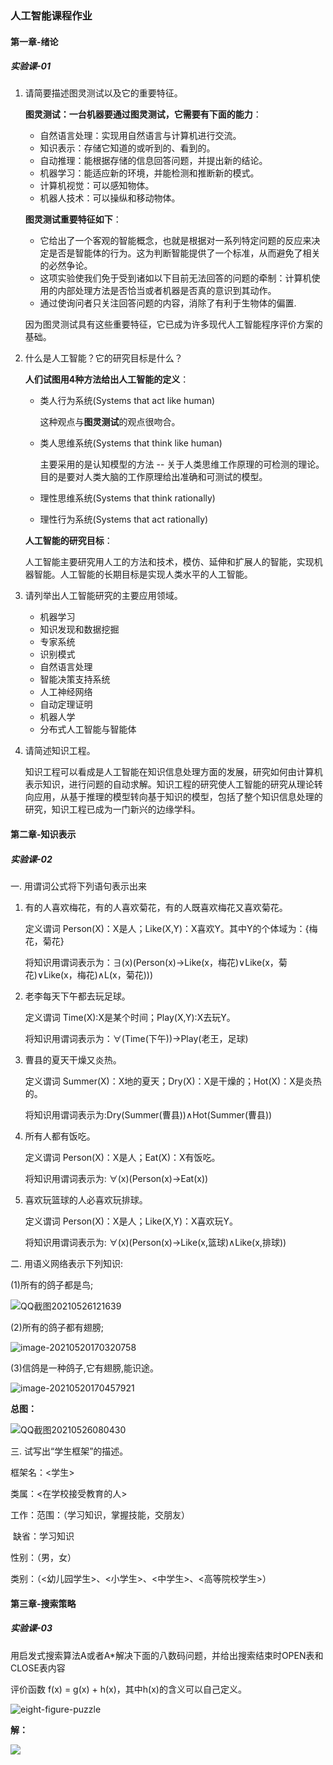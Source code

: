 ### 人工智能课程作业

#### 第一章-绪论

##### 实验课-01

1. 请简要描述图灵测试以及它的重要特征。

   **图灵测试：一台机器要通过图灵测试，它需要有下面的能力**：

   * 自然语言处理：实现用自然语言与计算机进行交流。
   * 知识表示：存储它知道的或听到的、看到的。
   * 自动推理：能根据存储的信息回答问题，并提出新的结论。
   * 机器学习：能适应新的环境，并能检测和推断新的模式。
   * 计算机视觉：可以感知物体。
   * 机器人技术：可以操纵和移动物体。

   **图灵测试重要特征如下**：

   * 它给出了一个客观的智能概念，也就是根据对一系列特定问题的反应来决定是否是智能体的行为。这为判断智能提供了一个标准，从而避免了相关的必然争论。
   * 这项实验使我们免于受到诸如以下目前无法回答的问题的牵制：计算机使用的内部处理方法是否恰当或者机器是否真的意识到其动作。
   * 通过使询问者只关注回答问题的内容，消除了有利于生物体的偏置.

   因为图灵测试具有这些重要特征，它已成为许多现代人工智能程序评价方案的基础。

2. 什么是人工智能？它的研究目标是什么？

   **人们试图用4种方法给出人工智能的定义**：

   * 类人行为系统(Systems that act like human)

     这种观点与**图灵测试**的观点很吻合。

   * 类人思维系统(Systems that think like human)

     主要采用的是认知模型的方法 -- 关于人类思维工作原理的可检测的理论。目的是要对人类大脑的工作原理给出准确和可测试的模型。

   * 理性思维系统(Systems that think rationally)

   * 理性行为系统(Systems that act rationally)

   **人工智能的研究目标**：
   
   人工智能主要研究用人工的方法和技术，模仿、延伸和扩展人的智能，实现机器智能。人工智能的长期目标是实现人类水平的人工智能。
   
3. 请列举出人工智能研究的主要应用领域。

   * 机器学习
   * 知识发现和数据挖掘
   * 专家系统
   * 识别模式
   * 自然语言处理
   * 智能决策支持系统
   * 人工神经网络
   * 自动定理证明
   * 机器人学
   * 分布式人工智能与智能体
   
4. 请简述知识工程。

   知识工程可以看成是人工智能在知识信息处理方面的发展，研究如何由计算机表示知识，进行问题的自动求解。知识工程的研究使人工智能的研究从理论转向应用，从基于推理的模型转向基于知识的模型，包括了整个知识信息处理的研究，知识工程已成为一门新兴的边缘学科。

#### 第二章-知识表示

##### 实验课-02

一. 用谓词公式将下列语句表示出来

1. 有的人喜欢梅花，有的人喜欢菊花，有的人既喜欢梅花又喜欢菊花。

   定义谓词 Person(X)：X是人；Like(X,Y)：X喜欢Y。其中Y的个体域为：{梅花，菊花}

   将知识用谓词表示为：∃(x)(Person(x)→Like(x，梅花)∨Like(x，菊花)∨Like(x，梅花)∧L(x，菊花)))

2. 老李每天下午都去玩足球。

   定义谓词 Time(X):X是某个时间；Play(X,Y):X去玩Y。

   将知识用谓词表示为：∀(Time(下午))→Play(老王，足球)

3. 曹县的夏天干燥又炎热。

   定义谓词 Summer(X)：X地的夏天；Dry(X)：X是干燥的；Hot(X)：X是炎热的。

   将知识用谓词表示为:Dry(Summer(曹县))∧Hot(Summer(曹县))

4. 所有人都有饭吃。

   定义谓词 Person(X)：X是人；Eat(X)：X有饭吃。

   将知识用谓词表示为: ∀(x)(Person(x)→Eat(x))

5. 喜欢玩篮球的人必喜欢玩排球。

   定义谓词 Person(X)：X是人；Like(X,Y)：X喜欢玩Y。

   将知识用谓词表示为: ∀(x)(Person(x)→Like(x,篮球)∧Like(x,排球))

二. 用语义网络表示下列知识:

(1)所有的鸽子都是鸟;

![QQ截图20210526121639](https://gitee.com/bai_xiao_fei/picture/raw/master/pic//QQ%E6%88%AA%E5%9B%BE20210526121639.png)

(2)所有的鸽子都有翅膀;

![image-20210520170320758](https://gitee.com/bai_xiao_fei/picture/raw/master/pic//image-20210520170320758.png)

(3)信鸽是一种鸽子,它有翅膀,能识途。

![image-20210520170457921](https://gitee.com/bai_xiao_fei/picture/raw/master/pic//image-20210520170457921.png)

**总图：**

![QQ截图20210526080430](https://gitee.com/bai_xiao_fei/picture/raw/master/pic//QQ%E6%88%AA%E5%9B%BE20210526080430.png)

三. 试写出“学生框架”的描述。

框架名：<学生>

类属：<在学校接受教育的人>

工作：范围：（学习知识，掌握技能，交朋友）

​			缺省：学习知识

性别：（男，女）

类别：（<幼儿园学生>、<小学生>、<中学生>、<高等院校学生>）

#### 第三章-搜索策略

##### 实验课-03

用启发式搜索算法A或者A*解决下面的八数码问题，并给出搜索结束时OPEN表和CLOSE表内容

评价函数 f(x) = g(x) + h(x)，其中h(x)的含义可以自己定义。

![eight-figure-puzzle](https://gitee.com/bai_xiao_fei/picture/raw/master/pic//eight-figure-puzzle.png)

**解：**

![](https://gitee.com/bai_xiao_fei/picture/raw/master/2021-5-28/1622176854931-Astar.PNG)











